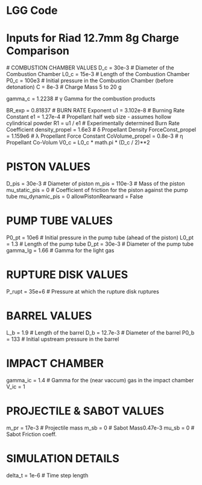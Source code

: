 # LGG Code

# Inputs for Riad 12.7mm 8g Charge Comparison
<div>
# COMBUSTION CHAMBER VALUES
D_c = 30e-3                     # Diameter of the Combustion Chamber
L0_c = 15e-3                    # Length of the Combustion Chamber
P0_c = 100e3                    # Initial pressure in the Combustion Chamber (before detonation)
C = 8e-3                       # Charge Mass 5 to 20 g

gamma_c = 1.2238                # γ Gamma for the combustion products

BR_exp = 0.81837                # BURN RATE Exponent
u1 = 3.102e-8                   # Burning Rate Constant
e1 = 1.27e-4                    # Propellant half web size - assumes hollow cylindrical powder
R1 = u1 / e1                    # Experimentally determined Burn Rate Coefficient
density_propel = 1.6e3          # δ Propellant Density
ForceConst_propel = 1.159e6     # λ Propellant Force Constant
CoVolume_propel = 0.8e-3        # η Propellant Co-Volum
V0_c = L0_c * math.pi * (D_c / 2)**2

# PISTON VALUES
D_pis = 30e-3            # Diameter of piston
m_pis = 110e-3          # Mass of the piston
mu_static_pis = 0       # Coefficient of friction for the piston against the pump tube
mu_dynamic_pis = 0
allowPistonRearward = False

# PUMP TUBE VALUES
P0_pt = 10e6       # Initial pressure in the pump tube (ahead of the piston)
L0_pt = 1.3        # Length of the pump tube
D_pt = 30e-3        # Diameter of the pump tube
gamma_lg = 1.66     # Gamma for the light gas

# RUPTURE DISK VALUES
P_rupt = 35e+6  # Pressure at which the rupture disk ruptures

# BARREL VALUES
L_b = 1.9           # Length of the barrel
D_b = 12.7e-3       # Diameter of the barrel
P0_b = 133          # Initial upstream pressure in the barrel

# IMPACT CHAMBER
gamma_ic = 1.4      # Gamma for the (near vaccum) gas in the impact chamber
V_ic = 1

# PROJECTILE & SABOT VALUES
m_pr = 17e-3    # Projectile mass
m_sb = 0        # Sabot Mass0.47e-3
mu_sb = 0     # Sabot Friction coeff.

# SIMULATION DETAILS
delta_t = 1e-6  # Time step length

</div>